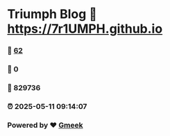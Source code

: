 # Triumph Blog :link: https://7r1UMPH.github.io 
### :page_facing_up: [62](https://7r1UMPH.github.io/tag.html) 
### :speech_balloon: 0 
### :hibiscus: 829736 
### :alarm_clock: 2025-05-11 09:14:07 
### Powered by :heart: [Gmeek](https://github.com/Meekdai/Gmeek)
